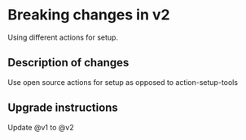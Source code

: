 # Breaking changes in v2

Using different actions for setup.

## Description of changes

Use open source actions for setup as opposed to action-setup-tools

## Upgrade instructions

Update @v1 to @v2
